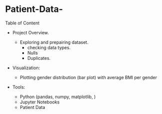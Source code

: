 # Patient-Data-
Table of Content
- Project Overview.
   - Exploring and prepairing dataset.
       - checking data types.
       - Nulls
       - Duplicates.
- Visualization:
    - Plotting gender distribution (bar plot) with average BMI per gender

- Tools:
  - Python (pandas, numpy, matplotlib, )
  - Jupyter Notebooks
  - Patient Data

